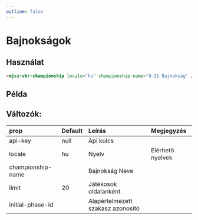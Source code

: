 ```yaml
---
outline: false
---
```


# Bajnokságok

## Használat

```html
<mjsz-vbr-championship locale="hu" championship-name="U-21 Bajnokság" />
```

## Példa

<ClientOnly>
  <mjsz-vbr-championship locale="hu" championship-name="U-21 Bajnokság" />
</ClientOnly>

## Változók:

| prop              | Default | Leírás                            | Megjegyzés       |
| :---------------- | :------ | :-------------------------------- | :--------------- |
| api-key           | null    | Api kulcs                         |
| locale            | hu      | Nyelv                             | Elérhető nyelvek |
| championship-name |         | Bajnokság Neve                    |                  |
| limit             | 20      | Játékosok oldalanként             |                  |
| initial-phase-id  |         | Alapértelmezett szakasz azonosító |                  |
